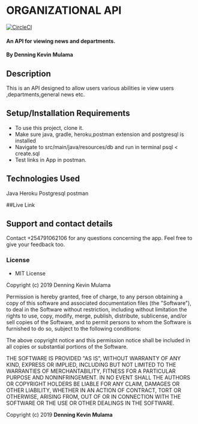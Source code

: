 # ORGANIZATIONAL API
[![CircleCI](https://circleci.com/gh/DENNINGKEVIN/OrganizationalAPI.svg?style=svg)](https://circleci.com/gh/DENNINGKEVIN/OrganizationalAPI)
#### An API for viewing news and departments.
#### By **Denning Kevin Mulama**

## Description
This is an API designed to allow users various abilities ie view users ,departments,general news etc.

## Setup/Installation Requirements
* To use this project, clone it.
* Make sure java, gradle, heroku,postman extension and postgresql is installed
* Navigate to src/main/java/resources/db and run in terminal psql < create.sql
* Test links in App in postman.
## Technologies Used
Java
Heroku
Postgresql
postman

##Live Link


## Support and contact details
Contact +254791062106 for any questions concerning the app. Feel free to give your feedback too.
### License
* MIT License

Copyright (c) 2019 Denning Kevin Mulama

Permission is hereby granted, free of charge, to any person obtaining a copy
of this software and associated documentation files (the "Software"), to deal
in the Software without restriction, including without limitation the rights
to use, copy, modify, merge, publish, distribute, sublicense, and/or sell
copies of the Software, and to permit persons to whom the Software is
furnished to do so, subject to the following conditions:

The above copyright notice and this permission notice shall be included in all
copies or substantial portions of the Software.

THE SOFTWARE IS PROVIDED "AS IS", WITHOUT WARRANTY OF ANY KIND, EXPRESS OR
IMPLIED, INCLUDING BUT NOT LIMITED TO THE WARRANTIES OF MERCHANTABILITY,
FITNESS FOR A PARTICULAR PURPOSE AND NONINFRINGEMENT. IN NO EVENT SHALL THE
AUTHORS OR COPYRIGHT HOLDERS BE LIABLE FOR ANY CLAIM, DAMAGES OR OTHER
LIABILITY, WHETHER IN AN ACTION OF CONTRACT, TORT OR OTHERWISE, ARISING FROM,
OUT OF OR IN CONNECTION WITH THE SOFTWARE OR THE USE OR OTHER DEALINGS IN THE
SOFTWARE.

Copyright (c) 2019 **Denning Kevin Mulama**
